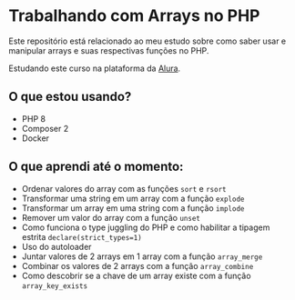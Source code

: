 # Trabalhando com Arrays no PHP

Este repositório está relacionado ao meu estudo sobre como saber usar e manipular arrays e suas respectivas funções no PHP.

Estudando este curso na plataforma da [Alura](https://cursos.alura.com.br/).

## O que estou usando?

* PHP 8
* Composer 2
* Docker

## O que aprendi até o momento:

- Ordenar valores do array com as funções `sort` e `rsort`
- Transformar uma string em um array com a função `explode`
- Transformar um array em uma string com a função `implode`
- Remover um valor do array com a função `unset`
- Como funciona o type juggling do PHP e como habilitar a tipagem estrita `declare(strict_types=1)`
- Uso do autoloader
- Juntar valores de 2 arrays em 1 array com a função `array_merge`
- Combinar os valores de 2 arrays com a função `array_combine`
- Como descobrir se a chave de um array existe com a função `array_key_exists`